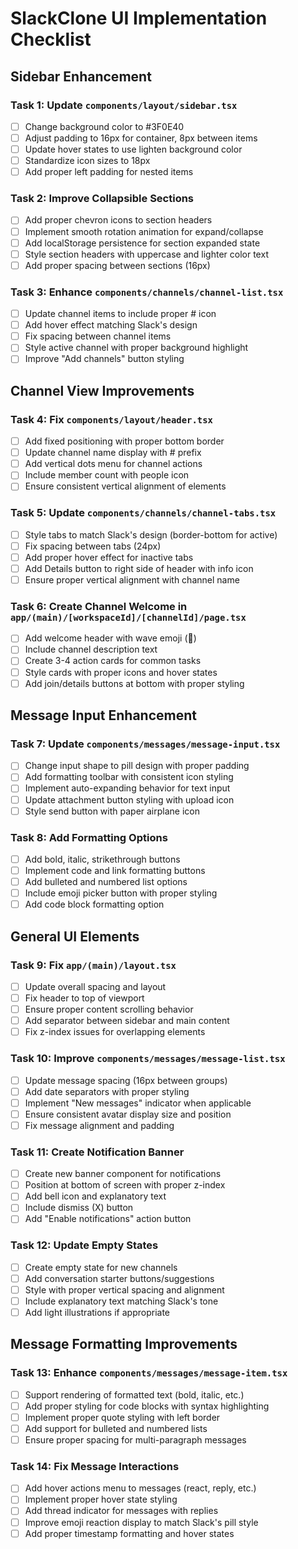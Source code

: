 # SlackClone UI Implementation Checklist

## Sidebar Enhancement

### Task 1: Update `components/layout/sidebar.tsx`
- [ ] Change background color to #3F0E40
- [ ] Adjust padding to 16px for container, 8px between items
- [ ] Update hover states to use lighten background color
- [ ] Standardize icon sizes to 18px
- [ ] Add proper left padding for nested items

### Task 2: Improve Collapsible Sections
- [ ] Add proper chevron icons to section headers
- [ ] Implement smooth rotation animation for expand/collapse
- [ ] Add localStorage persistence for section expanded state
- [ ] Style section headers with uppercase and lighter color text
- [ ] Add proper spacing between sections (16px)

### Task 3: Enhance `components/channels/channel-list.tsx`
- [ ] Update channel items to include proper # icon
- [ ] Add hover effect matching Slack's design
- [ ] Fix spacing between channel items
- [ ] Style active channel with proper background highlight
- [ ] Improve "Add channels" button styling

## Channel View Improvements

### Task 4: Fix `components/layout/header.tsx`
- [ ] Add fixed positioning with proper bottom border
- [ ] Update channel name display with # prefix
- [ ] Add vertical dots menu for channel actions
- [ ] Include member count with people icon
- [ ] Ensure consistent vertical alignment of elements

### Task 5: Update `components/channels/channel-tabs.tsx`
- [ ] Style tabs to match Slack's design (border-bottom for active)
- [ ] Fix spacing between tabs (24px)
- [ ] Add proper hover effect for inactive tabs
- [ ] Add Details button to right side of header with info icon
- [ ] Ensure proper vertical alignment with channel name

### Task 6: Create Channel Welcome in `app/(main)/[workspaceId]/[channelId]/page.tsx`
- [ ] Add welcome header with wave emoji (👋)
- [ ] Include channel description text
- [ ] Create 3-4 action cards for common tasks
- [ ] Style cards with proper icons and hover states
- [ ] Add join/details buttons at bottom with proper styling

## Message Input Enhancement

### Task 7: Update `components/messages/message-input.tsx`
- [ ] Change input shape to pill design with proper padding
- [ ] Add formatting toolbar with consistent icon styling
- [ ] Implement auto-expanding behavior for text input
- [ ] Update attachment button styling with upload icon
- [ ] Style send button with paper airplane icon

### Task 8: Add Formatting Options
- [ ] Add bold, italic, strikethrough buttons
- [ ] Implement code and link formatting buttons
- [ ] Add bulleted and numbered list options
- [ ] Include emoji picker button with proper styling
- [ ] Add code block formatting option

## General UI Elements

### Task 9: Fix `app/(main)/layout.tsx`
- [ ] Update overall spacing and layout
- [ ] Fix header to top of viewport
- [ ] Ensure proper content scrolling behavior
- [ ] Add separator between sidebar and main content
- [ ] Fix z-index issues for overlapping elements

### Task 10: Improve `components/messages/message-list.tsx`
- [ ] Update message spacing (16px between groups)
- [ ] Add date separators with proper styling
- [ ] Implement "New messages" indicator when applicable
- [ ] Ensure consistent avatar display size and position
- [ ] Fix message alignment and padding

### Task 11: Create Notification Banner
- [ ] Create new banner component for notifications
- [ ] Position at bottom of screen with proper z-index
- [ ] Add bell icon and explanatory text
- [ ] Include dismiss (X) button
- [ ] Add "Enable notifications" action button

### Task 12: Update Empty States
- [ ] Create empty state for new channels
- [ ] Add conversation starter buttons/suggestions
- [ ] Style with proper vertical spacing and alignment
- [ ] Include explanatory text matching Slack's tone
- [ ] Add light illustrations if appropriate

## Message Formatting Improvements

### Task 13: Enhance `components/messages/message-item.tsx`
- [ ] Support rendering of formatted text (bold, italic, etc.)
- [ ] Add proper styling for code blocks with syntax highlighting
- [ ] Implement proper quote styling with left border
- [ ] Add support for bulleted and numbered lists
- [ ] Ensure proper spacing for multi-paragraph messages

### Task 14: Fix Message Interactions
- [ ] Add hover actions menu to messages (react, reply, etc.)
- [ ] Implement proper hover state styling
- [ ] Add thread indicator for messages with replies
- [ ] Improve emoji reaction display to match Slack's pill style
- [ ] Add proper timestamp formatting and hover states
